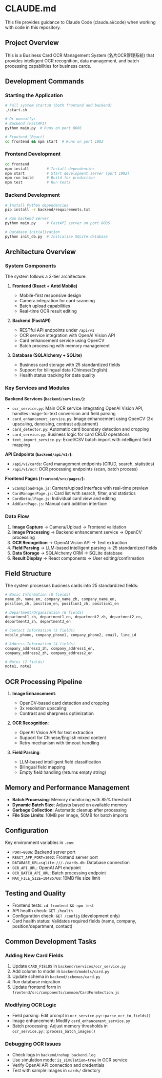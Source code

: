 # CLAUDE.md

This file provides guidance to Claude Code (claude.ai/code) when working with code in this repository.

## Project Overview

This is a Business Card OCR Management System (名片OCR管理系統) that provides intelligent OCR recognition, data management, and batch processing capabilities for business cards.

## Development Commands

### Starting the Application

```bash
# Full system startup (both frontend and backend)
./start.sh

# Or manually:
# Backend (FastAPI)
python main.py  # Runs on port 8006

# Frontend (React)
cd frontend && npm start  # Runs on port 1002
```

### Frontend Development

```bash
cd frontend
npm install        # Install dependencies
npm start          # Start development server (port 1002)
npm run build      # Build for production
npm test           # Run tests
```

### Backend Development

```bash
# Install Python dependencies
pip install -r backend/requirements.txt

# Run backend server
python main.py     # FastAPI server on port 8006

# Database initialization
python init_db.py  # Initialize SQLite database
```

## Architecture Overview

### System Components

The system follows a 3-tier architecture:

1. **Frontend (React + Antd Mobile)**
   - Mobile-first responsive design
   - Camera integration for card scanning
   - Batch upload capabilities
   - Real-time OCR result editing

2. **Backend (FastAPI)**
   - RESTful API endpoints under `/api/v1`
   - OCR service integration with OpenAI Vision API
   - Card enhancement service using OpenCV
   - Batch processing with memory management

3. **Database (SQLAlchemy + SQLite)**
   - Business card storage with 25 standardized fields
   - Support for bilingual data (Chinese/English)
   - Health status tracking for data quality

### Key Services and Modules

**Backend Services (`backend/services/`):**
- `ocr_service.py`: Main OCR service integrating OpenAI Vision API, handles image-to-text conversion and field parsing
- `card_enhancement_service.py`: Image enhancement using OpenCV (3x upscaling, denoising, contrast adjustment)
- `card_detector.py`: Automatic card boundary detection and cropping
- `card_service.py`: Business logic for card CRUD operations
- `text_import_service.py`: Excel/CSV batch import with intelligent field mapping

**API Endpoints (`backend/api/v1/`):**
- `/api/v1/cards`: Card management endpoints (CRUD, search, statistics)
- `/api/v1/ocr`: OCR processing endpoints (scan, batch process)

**Frontend Pages (`frontend/src/pages/`):**
- `ScanUploadPage.js`: Camera/upload interface with real-time preview
- `CardManagerPage.js`: Card list with search, filter, and statistics
- `CardDetailPage.js`: Individual card view and editing
- `AddCardPage.js`: Manual card addition interface

### Data Flow

1. **Image Capture** → Camera/Upload → Frontend validation
2. **Image Processing** → Backend enhancement service → OpenCV processing
3. **OCR Recognition** → OpenAI Vision API → Text extraction
4. **Field Parsing** → LLM-based intelligent parsing → 25 standardized fields
5. **Data Storage** → SQLAlchemy ORM → SQLite database
6. **Result Display** → React components → User editing/confirmation

## Field Structure

The system processes business cards into 25 standardized fields:

```python
# Basic Information (8 fields)
name_zh, name_en, company_name_zh, company_name_en,
position_zh, position_en, position1_zh, position1_en

# Department/Organization (6 fields)
department1_zh, department1_en, department2_zh, department2_en,
department3_zh, department3_en

# Contact Information (5 fields)
mobile_phone, company_phone1, company_phone2, email, line_id

# Address Information (4 fields)
company_address1_zh, company_address1_en,
company_address2_zh, company_address2_en

# Notes (2 fields)
note1, note2
```

## OCR Processing Pipeline

1. **Image Enhancement**:
   - OpenCV-based card detection and cropping
   - 3x resolution upscaling
   - Contrast and sharpness optimization

2. **OCR Recognition**:
   - OpenAI Vision API for text extraction
   - Support for Chinese/English mixed content
   - Retry mechanism with timeout handling

3. **Field Parsing**:
   - LLM-based intelligent field classification
   - Bilingual field mapping
   - Empty field handling (returns empty string)

## Memory and Performance Management

- **Batch Processing**: Memory monitoring with 85% threshold
- **Dynamic Batch Size**: Adjusts based on available memory
- **Garbage Collection**: Automatic cleanup after processing
- **File Size Limits**: 10MB per image, 50MB for batch imports

## Configuration

Key environment variables in `.env`:
- `PORT=8006`: Backend server port
- `REACT_APP_PORT=1002`: Frontend server port
- `DATABASE_URL=sqlite:///./cards.db`: Database connection
- `OCR_API_URL`: OpenAI API endpoint
- `OCR_BATCH_API_URL`: Batch processing endpoint
- `MAX_FILE_SIZE=10485760`: 10MB file size limit

## Testing and Quality

- Frontend tests: `cd frontend && npm test`
- API health check: `GET /health`
- Configuration check: `GET /config` (development only)
- Card health status: Validates required fields (name, company, position/department, contact)

## Common Development Tasks

### Adding New Card Fields
1. Update `CARD_FIELDS` in `backend/services/ocr_service.py`
2. Add column to model in `backend/models/card.py`
3. Update schema in `backend/schemas/card.py`
4. Run database migration
5. Update frontend form in `frontend/src/components/common/CardFormSection.js`

### Modifying OCR Logic
- Field parsing: Edit prompt in `ocr_service.py::parse_ocr_to_fields()`
- Image enhancement: Modify `card_enhancement_service.py`
- Batch processing: Adjust memory thresholds in `ocr_service.py::process_batch_images()`

### Debugging OCR Issues
- Check logs in `backend/nohup_backend.log`
- Use simulation mode: `is_simulation=true` in OCR service
- Verify OpenAI API connection and credentials
- Test with sample images in `cards/` directory